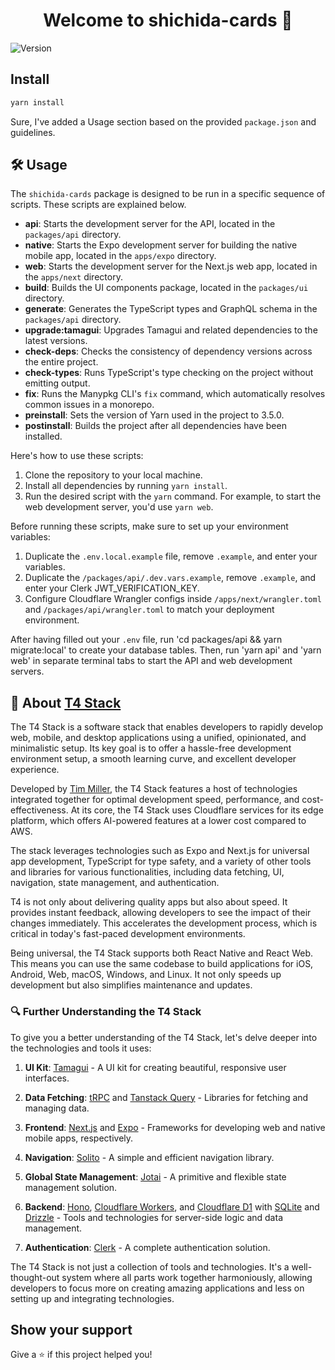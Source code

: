 <h1 align="center">Welcome to shichida-cards 👋</h1>
<p>
  <img alt="Version" src="https://img.shields.io/badge/version-0.0.1-blue.svg?cacheSeconds=2592000" />
</p>

## Install

```sh
yarn install
```

Sure, I've added a Usage section based on the provided `package.json` and guidelines.

## 🛠️ Usage

The `shichida-cards` package is designed to be run in a specific sequence of scripts. These scripts are explained below.

- **api**: Starts the development server for the API, located in the `packages/api` directory.
- **native**: Starts the Expo development server for building the native mobile app, located in the `apps/expo` directory.
- **web**: Starts the development server for the Next.js web app, located in the `apps/next` directory.
- **build**: Builds the UI components package, located in the `packages/ui` directory.
- **generate**: Generates the TypeScript types and GraphQL schema in the `packages/api` directory.
- **upgrade:tamagui**: Upgrades Tamagui and related dependencies to the latest versions.
- **check-deps**: Checks the consistency of dependency versions across the entire project.
- **check-types**: Runs TypeScript's type checking on the project without emitting output.
- **fix**: Runs the Manypkg CLI's `fix` command, which automatically resolves common issues in a monorepo.
- **preinstall**: Sets the version of Yarn used in the project to 3.5.0.
- **postinstall**: Builds the project after all dependencies have been installed.

Here's how to use these scripts:

1. Clone the repository to your local machine.
2. Install all dependencies by running `yarn install`.
3. Run the desired script with the `yarn` command. For example, to start the web development server, you'd use `yarn web`.

Before running these scripts, make sure to set up your environment variables:

1. Duplicate the `.env.local.example` file, remove `.example`, and enter your variables.
2. Duplicate the `/packages/api/.dev.vars.example`, remove `.example`, and enter your Clerk JWT_VERIFICATION_KEY.
3. Configure Cloudflare Wrangler configs inside `/apps/next/wrangler.toml` and `/packages/api/wrangler.toml` to match your deployment environment.

After having filled out your `.env` file, run 'cd packages/api && yarn migrate:local' to create your database tables. Then, run 'yarn api' and 'yarn web' in separate terminal tabs to start the API and web development servers.

## 📝 About [T4 Stack](https://github.com/timothymiller/t4-app)

The T4 Stack is a software stack that enables developers to rapidly develop web, mobile, and desktop applications using a unified, opinionated, and minimalistic setup. Its key goal is to offer a hassle-free development environment setup, a smooth learning curve, and excellent developer experience.

Developed by [Tim Miller](https://twitter.com/ogtimothymiller), the T4 Stack features a host of technologies integrated together for optimal development speed, performance, and cost-effectiveness. At its core, the T4 Stack uses Cloudflare services for its edge platform, which offers AI-powered features at a lower cost compared to AWS.

The stack leverages technologies such as Expo and Next.js for universal app development, TypeScript for type safety, and a variety of other tools and libraries for various functionalities, including data fetching, UI, navigation, state management, and authentication.

T4 is not only about delivering quality apps but also about speed. It provides instant feedback, allowing developers to see the impact of their changes immediately. This accelerates the development process, which is critical in today's fast-paced development environments.

Being universal, the T4 Stack supports both React Native and React Web. This means you can use the same codebase to build applications for iOS, Android, Web, macOS, Windows, and Linux. It not only speeds up development but also simplifies maintenance and updates.

### 🔍 Further Understanding the T4 Stack

To give you a better understanding of the T4 Stack, let's delve deeper into the technologies and tools it uses:

1. **UI Kit**: [Tamagui](https://tamagui.dev) - A UI kit for creating beautiful, responsive user interfaces.

2. **Data Fetching**: [tRPC](https://trpc.io) and [Tanstack Query](https://tanstack.com/query/latest) - Libraries for fetching and managing data.

3. **Frontend**: [Next.js](https://nextjs.org) and [Expo](https://expo.io) - Frameworks for developing web and native mobile apps, respectively.

4. **Navigation**: [Solito](https://solito.dev) - A simple and efficient navigation library.

5. **Global State Management**: [Jotai](https://jotai.org) - A primitive and flexible state management solution.

6. **Backend**: [Hono](https://hono.dev), [Cloudflare Workers](https://workers.cloudflare.com), and [Cloudflare D1](https://developers.cloudflare.com/d1) with [SQLite](https://sqlite.org) and [Drizzle](https://orm.drizzle.team) - Tools and technologies for server-side logic and data management.

7. **Authentication**: [Clerk](https://clerk.dev) - A complete authentication solution.

The T4 Stack is not just a collection of tools and technologies. It's a well-thought-out system where all parts work together harmoniously, allowing developers to focus more on creating amazing applications and less on setting up and integrating technologies.

## Show your support

Give a ⭐️ if this project helped you!
